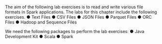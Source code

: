 The aim of the following lab exercises is to read and write various file formats in Spark applications.
The labs for this chapter include the following exercises.
●	Text Files
●	CSV Files
●	JSON Files
●	Parquet Files
●	ORC Files
●	Hadoop and Sequence Files

We need the following packages to perform the lab exercises: 
●	Java Development Kit
●	Scala
●	Spark
